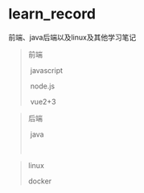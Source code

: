# learn_record
前端、java后端以及linux及其他学习笔记

> 前端
>
> ​	javascript
>
> ​	node.js
>
> ​	vue2+3

> 后端
>
> ​	java
>
> ​	

> linux
>
> docker
>
> 